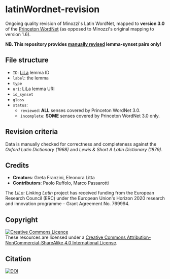 # latinWordnet-revision
Ongoing quality revision of Minozzi's Latin WordNet, mapped to **version 3.0** of the [Princeton WordNet](https://wordnet.princeton.edu/download/current-version) (as opposed to Minozzi's original mapping to version 1.6).

**NB. This repository provides <ins>manually revised</ins> lemma-synset pairs only!** 


## File structure

- `ID`: [LiLa](https://lila-erc.eu) lemma ID
- `label`: the lemma
- `type` 
- `uri`: LiLa lemma URI
- `id_synset`
- `gloss`
- `status`: 
  - `reviewed`: **ALL** senses covered by Princeton WordNet 3.0.
  - `incomplete`: **SOME** senses covered by Princeton WordNet 3.0 only.

## Revision criteria
Data is manually checked for correctness and completeness against the _Oxford Latin Dictionary (1968)_ and _Lewis & Short A Latin Dictionary (1879)_. 

## Credits

- **Creators**: Greta Franzini, Eleonora Litta
- **Contributors**: Paolo Ruffolo, Marco Passarotti

The _LiLa: Linking Latin_ project has received funding from the European Research Council (ERC) under the European Union's Horizon 2020 research and innovation programme – Grant Agreement No. 769994.

## Copyright
<a rel="license" href="http://creativecommons.org/licenses/by-nc-sa/4.0/"><img alt="Creative Commons Licence" style="border-width:0" src="https://i.creativecommons.org/l/by-nc-sa/4.0/88x31.png" /></a><br />These resources are licensed under a <a rel="license" href="http://creativecommons.org/licenses/by-nc-sa/4.0/">Creative Commons Attribution-NonCommercial-ShareAlike 4.0 International License</a>.

## Citation
[![DOI](https://zenodo.org/badge/294712194.svg)](https://zenodo.org/badge/latestdoi/294712194)
